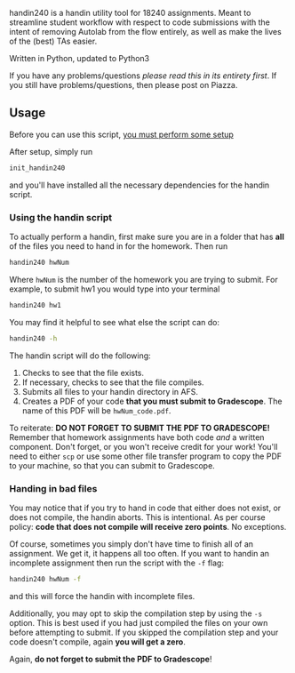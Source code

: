 handin240 is a handin utility tool for 18240 assignments. Meant to streamline 
student workflow with respect to code submissions with the intent of removing 
Autolab from the flow entirely, as well as make the lives of the (best) TAs 
easier.

Written in Python, updated to Python3

If you have any problems/questions *please read this in its entirety first*. If
you still have problems/questions, then please post on Piazza.

## Usage
Before you can use this script, [you must perform some setup](home#setting-up-your-environment)

After setup, simply run
```bash
init_handin240
```
and you'll have installed all the necessary dependencies for the handin script.

### Using the handin script
To actually perform a handin, first make sure you are in a folder that has **all** of the files you need to hand in for the homework. Then run
```bash
handin240 hwNum
```
Where `hwNum` is the number of the homework you are trying to submit. For example, to submit hw1 you would type into your terminal
```bash
handin240 hw1
```

You may find it helpful to see what else the script can do:
```bash
handin240 -h
```

The handin script will do the following:
1. Checks to see that the file exists.
2. If necessary, checks to see that the file compiles.
3. Submits all files to your handin directory in AFS.
4. Creates a PDF of your code **that you must submit to Gradescope**. The name
   of this PDF will be `hwNum_code.pdf`.

To reiterate: **DO NOT FORGET TO SUBMIT THE PDF TO GRADESCOPE!** Remember that
homework assignments have both code *and* a written component. Don't forget, or
you won't receive credit for your work! You'll need to either `scp` or use some
other file transfer program to copy the PDF to your machine, so that you can
submit to Gradescope.

### Handing in bad files
You may notice that if you try to hand in code that either does not exist, or
does not compile, the handin aborts. This is intentional. As per course policy:
**code that does not compile will receive zero points**. No exceptions.

Of course, sometimes you simply don't have time to finish all of an assignment.
We get it, it happens all too often. If you want to handin an incomplete
assignment then run the script with the `-f` flag:
```bash
handin240 hwNum -f
```
and this will force the handin with incomplete files.

Additionally, you may opt to skip the compilation step by using the `-s` option.
This is best used if you had just compiled the files on your own before
attempting to submit. If you skipped the compilation step and your code doesn't
compile, again **you will get a zero**.

Again, **do not forget to submit the PDF to Gradescope**!

